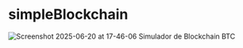# simpleBlockchain

![Screenshot 2025-06-20 at 17-46-06 Simulador de Blockchain BTC](https://github.com/user-attachments/assets/11fec6c1-7d9c-428c-8fc4-afe12d3af3ca)
